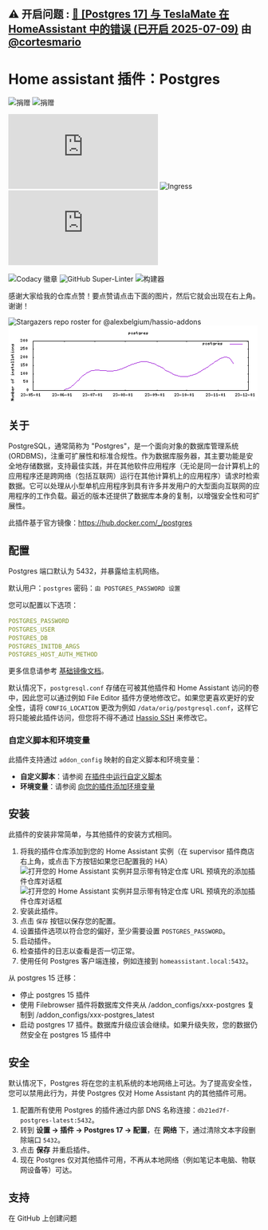 ## ⚠️ 开启问题 : [🐛 [Postgres 17] 与 TeslaMate 在 HomeAssistant 中的错误 (已开启 2025-07-09)](https://github.com/alexbelgium/hassio-addons/issues/1944) 由 [@cortesmario](https://github.com/cortesmario)
# Home assistant 插件：Postgres

![捐赠](https://img.shields.io/badge/Buy%20me%20a%20coffee%20(no%20paypal)-%23d32f2f?logo=buy-me-a-coffee&style=flat&logoColor=white) ![捐赠](https://img.shields.io/badge/Buy%20me%20a%20coffee%20with%20Paypal-0070BA?logo=paypal&style=flat&logoColor=white)

![版本](https://img.shields.io/badge/dynamic/json?label=版本&query=%24.version&url=https%3A%2F%2Fraw.githubusercontent.com%2Falexbelgium%2Fhassio-addons%2Fmaster%2Fpostgres%2Fconfig.json)
![Ingress](https://img.shields.io/badge/dynamic/json?label=Ingress&query=%24.ingress&url=https%3A%2F%2Fraw.githubusercontent.com%2Falexbelgium%2Fhassio-addons%2Fmaster%2Fpostgres%2Fconfig.json)
![架构](https://img.shields.io/badge/dynamic/json?color=success&label=架构&query=%24.arch&url=https%3A%2F%2Fraw.githubusercontent.com%2Falexbelgium%2Fhassio-addons%2Fmaster%2Fpostgres%2Fconfig.json)

![Codacy 徽章](https://app.codacy.com/project/badge/Grade/9c6cf10bdbba45ecb202d7f579b5be0e) ![GitHub Super-Linter](https://img.shields.io/github/actions/workflow/status/alexbelgium/hassio-addons/weekly-supelinter.yaml?label=Lint%20code%20base) ![构建器](https://img.shields.io/github/actions/workflow/status/alexbelgium/hassio-addons/onpush_builder.yaml?label=构建器)

[donation-badge]: https://img.shields.io/badge/Buy%20me%20a%20coffee%20(no%20paypal)-%23d32f2f?logo=buy-me-a-coffee&style=flat&logoColor=white
[paypal-badge]: https://img.shields.io/badge/Buy%20me%20a%20coffee%20with%20Paypal-0070BA?logo=paypal&style=flat&logoColor=white

感谢大家给我的仓库点赞！要点赞请点击下面的图片，然后它就会出现在右上角。谢谢！

![Stargazers repo roster for @alexbelgium/hassio-addons](https://raw.githubusercontent.com/alexbelgium/hassio-addons/master/.github/stars2.svg) ![下载趋势](https://raw.githubusercontent.com/alexbelgium/hassio-addons/master/postgres/stats.png)

## 关于

PostgreSQL，通常简称为 "Postgres"，是一个面向对象的数据库管理系统 (ORDBMS)，注重可扩展性和标准合规性。作为数据库服务器，其主要功能是安全地存储数据，支持最佳实践，并在其他软件应用程序（无论是同一台计算机上的应用程序还是跨网络（包括互联网）运行在其他计算机上的应用程序）请求时检索数据。它可以处理从小型单机应用程序到具有许多并发用户的大型面向互联网的应用程序的工作负载。最近的版本还提供了数据库本身的复制，以增强安全性和可扩展性。

此插件基于官方镜像：https://hub.docker.com/_/postgres

## 配置

Postgres 端口默认为 5432，并暴露给主机网络。

默认用户：`postgres`
密码：`由 POSTGRES_PASSWORD 设置`

您可以配置以下选项：

```yaml
POSTGRES_PASSWORD
POSTGRES_USER
POSTGRES_DB
POSTGRES_INITDB_ARGS
POSTGRES_HOST_AUTH_METHOD
```

更多信息请参考 [基础镜像文档](https://hub.docker.com/_/postgres)。

默认情况下，`postgresql.conf` 存储在可被其他插件和 Home Assistant 访问的卷中，因此您可以通过例如 File Editor 插件方便地修改它。如果您更喜欢更好的安全性，请将 `CONFIG_LOCATION` 更改为例如 `/data/orig/postgresql.conf`，这样它将只能被此插件访问，但您将不得不通过 [Hassio SSH](https://developers.home-assistant.io/docs/operating-system/debugging/) 来修改它。

### 自定义脚本和环境变量

此插件支持通过 `addon_config` 映射的自定义脚本和环境变量：

- **自定义脚本**：请参阅 [在插件中运行自定义脚本](https://github.com/alexbelgium/hassio-addons/wiki/Running-custom-scripts-in-Addons)
- **环境变量**：请参阅 [向您的插件添加环境变量](https://github.com/alexbelgium/hassio-addons/wiki/Add-Environment-variables-to-your-Addon)

## 安装

此插件的安装非常简单，与其他插件的安装方式相同。

1. 将我的插件仓库添加到您的 Home Assistant 实例（在 supervisor 插件商店右上角，或点击下方按钮如果您已配置我的 HA）
   ![打开您的 Home Assistant 实例并显示带有特定仓库 URL 预填充的添加插件仓库对话框](https://my.home-assistant.io/badges/supervisor_add_addon_repository.svg)
   ![打开您的 Home Assistant 实例并显示带有特定仓库 URL 预填充的添加插件仓库对话框](https://my.home-assistant.io/redirect/supervisor_add_addon_repository/?repository_url=https%3A%2F%2Fgithub.com%2Falexbelgium%2Fhassio-addons)
1. 安装此插件。
2. 点击 `保存` 按钮以保存您的配置。
3. 设置插件选项以符合您的偏好，至少需要设置 `POSTGRES_PASSWORD`。
4. 启动插件。
5. 检查插件的日志以查看是否一切正常。
6. 使用任何 Postgres 客户端连接，例如连接到 `homeassistant.local:5432`。

从 postgres 15 迁移：

- 停止 postgres 15 插件
- 使用 Filebrowser 插件将数据库文件夹从 /addon_configs/xxx-postgres 复制到 /addon_configs/xxx-postgres_latest
- 启动 postgres 17 插件。数据库升级应该会继续。如果升级失败，您的数据仍然安全在 postgres 15 插件中

## 安全

默认情况下，Postgres 将在您的主机系统的本地网络上可达。为了提高安全性，您可以禁用此行为，并使 Postgres 仅对 Home Assistant 内的其他插件可用。

1. 配置所有使用 Postgres 的插件通过内部 DNS 名称连接：`db21ed7f-postgres-latest:5432`。
2. 转到 **设置 → 插件 → Postgres 17 → 配置**，在 **网络** 下，通过清除文本字段删除端口 `5432`。
3. 点击 **保存** 并重启插件。
4. 现在 Postgres 仅对其他插件可用，不再从本地网络（例如笔记本电脑、物联网设备等）可达。

## 支持

在 GitHub 上创建问题

[repository]: https://github.com/alexbelgium/hassio-addons